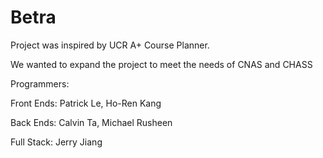 # Betra
Project was inspired by UCR A+ Course Planner. 

We wanted to expand the project to meet the needs of CNAS and CHASS

Programmers: 

Front Ends: Patrick Le, Ho-Ren Kang

Back Ends: Calvin Ta, Michael Rusheen

Full Stack: Jerry Jiang

